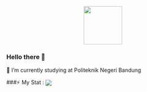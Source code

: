<div id="header" align="center">
  <img src="https://media.giphy.com/media/Ll22OhMLAlVDb8UQWe/giphy.gif" width="100"/>
</div>

### Hello there 👋
🔭 I’m currently studying at Politeknik Negeri Bandung

###⚡ My Stat :
<a href="https://github.com/kristandy/github-readme-stats">
  <img align="center" src="https://github-readme-stats.vercel.app/api/top-langs/?username=kristandy&layout=donut&theme=radical" />
</a>


<!--
**kristandy/kristandy** is a ✨ _special_ ✨ repository because its `README.md` (this file) appears on your GitHub profile.

Here are some ideas to get you started:

- 🌱 I’m currently learning ...
- 👯 I’m looking to collaborate on ...
- 🤔 I’m looking for help with ...
- 💬 Ask me about ...
- 📫 How to reach me: ...
- 😄 Pronouns: ...
- ⚡ Fun fact: ...
-->
